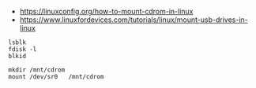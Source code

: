 - https://linuxconfig.org/how-to-mount-cdrom-in-linux 
- https://www.linuxfordevices.com/tutorials/linux/mount-usb-drives-in-linux 
  
```
lsblk 
fdisk -l 
blkid 

mkdir /mnt/cdrom 
mount /dev/sr0   /mnt/cdrom
```

